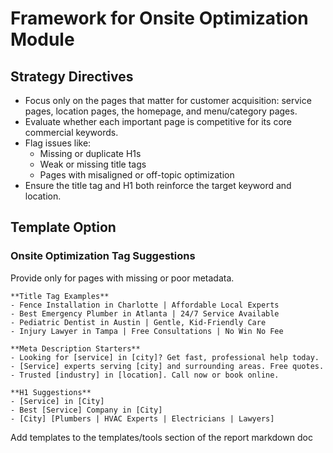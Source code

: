 
# Framework for Onsite Optimization Module

## Strategy Directives
- Focus only on the pages that matter for customer acquisition: service pages, location pages, the homepage, and menu/category pages.
- Evaluate whether each important page is competitive for its core commercial keywords.
- Flag issues like:
  - Missing or duplicate H1s
  - Weak or missing title tags
  - Pages with misaligned or off-topic optimization
- Ensure the title tag and H1 both reinforce the target keyword and location.
## Template Option

### Onsite Optimization Tag Suggestions  
Provide only for pages with missing or poor metadata.

```
**Title Tag Examples**
- Fence Installation in Charlotte | Affordable Local Experts
- Best Emergency Plumber in Atlanta | 24/7 Service Available
- Pediatric Dentist in Austin | Gentle, Kid-Friendly Care
- Injury Lawyer in Tampa | Free Consultations | No Win No Fee

**Meta Description Starters**
- Looking for [service] in [city]? Get fast, professional help today.
- [Service] experts serving [city] and surrounding areas. Free quotes.
- Trusted [industry] in [location]. Call now or book online.

**H1 Suggestions**
- [Service] in [City]
- Best [Service] Company in [City]
- [City] [Plumbers | HVAC Experts | Electricians | Lawyers]
```

Add templates to the templates/tools section of the report markdown doc
